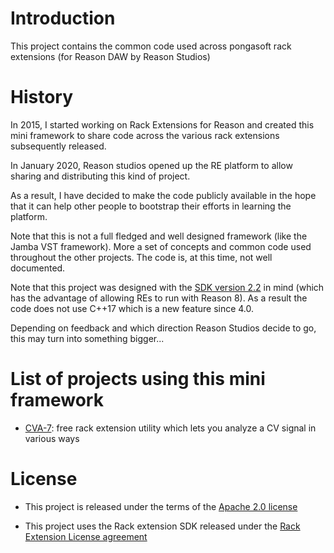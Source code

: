 # Introduction

This project contains the common code used across pongasoft rack extensions (for Reason DAW by Reason Studios)

# History

In 2015, I started working on Rack Extensions for Reason and created this mini framework to share code across the various rack extensions subsequently released.

In January 2020, Reason studios opened up the RE platform to allow sharing and distributing this kind of project.

As a result, I have decided to make the code publicly available in the hope that it can help other people to bootstrap their efforts in learning the platform.

Note that this is not a full fledged and well designed framework (like the Jamba VST framework). More a set of concepts and common code used throughout the other projects. The code is, at this time, not well documented.

Note that this project was designed with the [SDK version 2.2](https://developer.reasonstudios.com/documentation/JukeboxReadme#_whats_new_in_sdk_2_2_0) in mind (which has the advantage of allowing REs to run with Reason 8). As a result the code does not use C++17 which is a new feature since 4.0.

Depending on feedback and which direction Reason Studios decide to go, this may turn into something bigger...

# List of projects using this mini framework

- [CVA-7](https://github.com/pongasoft/re-cva-7): free rack extension utility which lets you analyze a CV signal in various ways

# License

- This project is released under the terms of the [Apache 2.0 license](LICENSE.txt)

- This project uses the Rack extension SDK released under the [Rack Extension License agreement](RE_License.txt)
